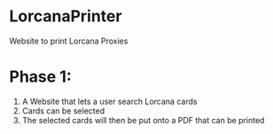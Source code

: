 # LorcanaPrinter
Website to print Lorcana Proxies

# Phase 1:
1. A Website that lets a user search Lorcana cards
2. Cards can be selected
3. The selected cards will then be put onto a PDF that can be printed
